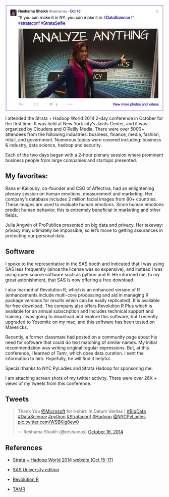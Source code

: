 
<p>
<img src="../assets/images/rs_strata.png" align="center"> 
</p>


I attended the Strata + Hadoop World 2014 2-day conference in October for the first time.  It was held at New York city’s Javits Center, and it was organized by Cloudera and O’Reilly Media.  There were over 5000+ attendees from the following industries:  business, finance, media, fashion, retail, and government.  Numerous topics were covered including:  business & industry, data science, hadoop and security.

Each of the two days began with a 2-hour plenary session where prominent business people from large companies and startups presented.

## My favorites:

Rana el Kaliouby, co-founder and CSO of Affectiva, had an enlightening plenary session on human emotions, measurement and marketing.  Her company’s database includes 2 million facial images from 80+ countries.  These images are used to evaluate human emotions.  Since human emotions predict human behavior, this is extremely beneficial in marketing and other fields.

Julia Angwin of ProPublica presented on big data and privacy.  Her takeway:  privacy may ultimately be impossible, so let’s move to getting assurances in protecting our personal data.


## Software
I spoke to the representative in the SAS booth and indicated that I was using SAS less frequently (since the license was so expensive), and instead I was using open source software such as python and R.  He informed me, to my great astonishment, that SAS is now offering a free download

I also learned of Revolution R, which is an enhanced version of R (enhancements include multi-core processing and aid in managing R package versions for results which can be easily replicated).  It is available for free download.  The company also offers Revolution R Plus which is available for an annual subscription and includes technical support and training.  I was going to download and explore this software, but I recently upgraded to Yosemite on my mac, and this software has been tested on Mavericks.

Recently, a former classmate had posted on a community page about his need for software that could do text matching of similar names.  My initial recommendation was writing original regular expressions.  But, at this conference, I learned of Tamr, which does data curation.  I sent the information to him.  Hopefully, he will find it helpful.

Special thanks to NYC PyLadies and Strata Hadoop for sponsoring me. 

I am attaching screen shots of my twitter activity.  There were over 26K + views of my tweets from this conference.

## Tweets
<blockquote class="twitter-tweet" data-lang="en"><p lang="en" dir="ltr">Thank You <a href="https://twitter.com/Microsoft?ref_src=twsrc%5Etfw">@Microsoft</a> for t-shirt: In Datum Veritas | <a href="https://twitter.com/hashtag/BigData?src=hash&amp;ref_src=twsrc%5Etfw">#BigData</a> <a href="https://twitter.com/hashtag/DataScience?src=hash&amp;ref_src=twsrc%5Etfw">#DataScience</a> <a href="https://twitter.com/hashtag/python?src=hash&amp;ref_src=twsrc%5Etfw">#python</a> <a href="https://twitter.com/hashtag/Strataconf?src=hash&amp;ref_src=twsrc%5Etfw">#Strataconf</a> <a href="https://twitter.com/hashtag/Hadoop?src=hash&amp;ref_src=twsrc%5Etfw">#Hadoop</a> <a href="https://twitter.com/NYCPyLadies?ref_src=twsrc%5Etfw">@NYCPyLadies</a> <a href="http://t.co/WSBKig8ew0">pic.twitter.com/WSBKig8ew0</a></p>&mdash; Reshama Shaikh (@reshamas) <a href="https://twitter.com/reshamas/status/522864129296449536?ref_src=twsrc%5Etfw">October 16, 2014</a></blockquote>
<script async src="https://platform.twitter.com/widgets.js" charset="utf-8"></script>


## References

- [Strata + Hadoop World 2014 website (Oct 15-17)](http://strataconf.com/stratany2014)

- [SAS University edition](http://www.sas.com/en_us/software/university-edition.html)

- [Revolution R]( http://www.revolutionanalytics.com/revolution-r-open)

- [TAMR](http://www.tamr.com/about-us/)

